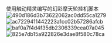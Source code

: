 使用触动精灵编写的幻彩摩天轮挂机脚本
![490d186d3b73622062ac0dd55ca1279](https://user-images.githubusercontent.com/55625027/150680668-e659e86d-fc9b-4d31-8c65-249bc6c7dbf9.png)
![ac7229411442223a1cc02b57286afcb](https://user-images.githubusercontent.com/55625027/150680675-cf0999b1-dbe8-4a35-baa8-3b77c5571fd9.png)
![baf0a7f4d4f35db2306339cea07a045](https://user-images.githubusercontent.com/55625027/150680678-d797c7b0-5f94-4441-a3ae-12f2e0cc8368.png)
![825e7db15a922826e3dae8f580c78ca](https://user-images.githubusercontent.com/55625027/150680681-90e02430-6d34-4b52-8cc1-7cd5d8f8655d.png)
